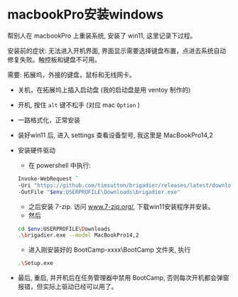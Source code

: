 # macbookPro安装windows

帮别人在 macbookPro 上重装系统, 安装了 win11, 这里记录下过程。

安装前的症状: 无法进入开机界面, 界面显示需要选择键盘布置，点进去系统自动修复失败。触控板和键盘不可用。

需要: 拓展坞，外接的键盘，鼠标和无线网卡。

* 关机，在拓展坞上插入启动盘 (我的启动盘是用 ventoy 制作的)
* 开机, 按住 `alt` 键不松手 (对应 mac `Option` )
* 一路格式化，正常安装
* 装好win11 后, 进入 settings 查看设备型号, 我这里是 MacBookPro14,2


* 安装硬件驱动
	* 在 powershell 中执行:
	
	```bash
	Invoke-WebRequest `
  -Uri "https://github.com/timsutton/brigadier/releases/latest/download/brigadier.exe" `
  -OutFile "$env:USERPROFILE\Downloads\brigadier.exe"
	```

	* 之后安装 7-zip. 访问 www.7-zip.org/, 下载win11安装程序并安装。
	* 然后
	
	```bash
	cd $env:USERPROFILE\Downloads
	.\brigadier.exe --model MacBookPro14,2
	```
	
	* 进入刚安装好的 BootCamp-xxxx\BootCamp 文件夹, 执行
	
	```bash
	.\Setup.exe
	```

* 最后, 重启, 并开机后在任务管理器中禁用 BootCamp, 否则每次开机都会弹窗报错，但实际上驱动已经可以用了。


<!--stackedit_data:
eyJoaXN0b3J5IjpbLTExNTUxOTAzNzIsLTY2NDcyMjA0Nl19
-->